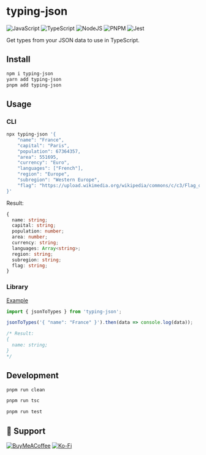 # typing-json

![JavaScript](https://img.shields.io/badge/javascript-%23323330.svg?style=for-the-badge&logo=javascript&logoColor=%23F7DF1E)
![TypeScript](https://img.shields.io/badge/typescript-%23007ACC.svg?style=for-the-badge&logo=typescript&logoColor=white)
![NodeJS](https://img.shields.io/badge/node.js-6DA55F?style=for-the-badge&logo=node.js&logoColor=white)
![PNPM](https://img.shields.io/badge/pnpm-%234a4a4a.svg?style=for-the-badge&logo=pnpm&logoColor=f69220)
![Jest](https://img.shields.io/badge/-jest-%23C21325?style=for-the-badge&logo=jest&logoColor=white)

Get types from your JSON data to use in TypeScript.

## Install

```sh
npm i typing-json
yarn add typing-json
pnpm add typing-json
```

## Usage

### CLI

```sh
npx typing-json '{
    "name": "France",
    "capital": "Paris",
    "population": 67364357,
    "area": 551695,
    "currency": "Euro",
    "languages": ["French"],
    "region": "Europe",
    "subregion": "Western Europe",
    "flag": "https://upload.wikimedia.org/wikipedia/commons/c/c3/Flag_of_France.svg"
}'
```

Result:

```ts
{
  name: string;
  capital: string;
  population: number;
  area: number;
  currency: string;
  languages: Array<string>;
  region: string;
  subregion: string;
  flag: string;
}
```

### Library

[Example](https://json-to-types-tool.web.app)

```ts
import { jsonToTypes } from 'typing-json';

jsonToTypes('{ "name": "France" }').then(data => console.log(data));

/* Result:
{
  name: string;
}
*/
```

## Development

```sh
pnpm run clean

pnpm run tsc

pnpm run test
```

## 🤝 Support

[![BuyMeACoffee](https://img.shields.io/badge/Buy%20Me%20a%20Coffee-ffdd00?style=for-the-badge&logo=buy-me-a-coffee&logoColor=black)](https://www.buymeacoffee.com/eduhds)
[![Ko-Fi](https://img.shields.io/badge/Ko--fi-F16061?style=for-the-badge&logo=ko-fi&logoColor=white)](https://ko-fi.com/eduhds)
